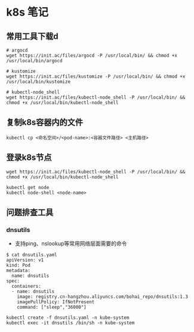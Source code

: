 # k8s 笔记

 ## 常用工具下载d

```shell
# argocd
wget https://init.ac/files/argocd -P /usr/local/bin/ && chmod +x /usr/local/bin/argocd

# kustomize
wget https://init.ac/files/kustomize -P /usr/local/bin/ && chmod +x /usr/local/bin/kustomize

# kubectl-node_shell
wget https://init.ac/files/kubectl-node_shell -P /usr/local/bin/ && chmod +x /usr/local/bin/kubectl-node_shell
```

## 复制k8s容器内的文件

```shell
kubectl cp <命名空间>/<pod-name>:<容器文件路径> <主机路径>
```

## 登录k8s节点

```
wget https://init.ac/files/kubectl-node_shell -P /usr/local/bin/ && chmod +x /usr/local/bin/kubectl-node_shell

kubectl get node
kubectl node-shell <node-name>
```

## 问题排查工具


### dnsutils

- 支持ping、nslookup等常用网络层面需要的命令

```
$ cat dnsutils.yaml
apiVersion: v1
kind: Pod
metadata:
  name: dnsutils
spec:
  containers:
  - name: dnsutils
    image: registry.cn-hangzhou.aliyuncs.com/bohai_repo/dnsutils:1.3
    imagePullPolicy: IfNotPresent
    command: ["sleep","36000"]
```

```
kubectl create -f dnsutils.yaml -n kube-system
kubectl exec -it dnsutils /bin/sh -n kube-system
```
